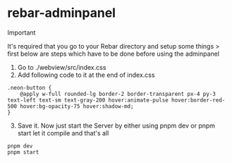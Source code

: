 # rebar-adminpanel

> [!IMPORTANT]
> It's required that you go to your Rebar directory and setup some things > first below are steps which have to be done before using the adminpanel

1. Go to ./webview/src/index.css
2. Add following code to it at the end of index.css

```
.neon-button {
    @apply w-full rounded-lg border-2 border-transparent px-4 py-3 text-left text-sm text-gray-200 hover:animate-pulse hover:border-red-500 hover:bg-opacity-75 hover:shadow-md;
}
```

3. Save it. Now just start the Server by either using pnpm dev or pnpm start let it compile and that's all

```
pnpm dev
pnpm start
```
